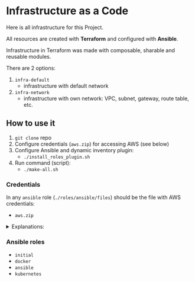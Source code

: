 # Infrastructure as a Code
Here is all infrastructure for this Project.

All resources are created with **Terraform** and configured with **Ansible**.

Infrastructure in Terraform was made with composable, sharable and reusable modules.

There are 2 options:
1. `infra-default`
    - infrastructure with default network
2. `infra-network`
    - infrastructure with own network: VPC, subnet, gateway, route table, etc. 

## How to use it
1. `git clone` repo
2. Configure credentials (`aws.zip`) for accessing AWS (see below)
3. Configure Ansible and dynamic inventory plugin:
    - `./install_roles_plugin.sh`
4. Run command (script):
    - `./make-all.sh`

### Credentials
In any `ansible` role (`./roles/ansible/files`) should be the file with AWS credentials:
- `aws.zip` 

<details>
<summary> Explanations: </summary>
Here is used the concept of shared credentials file.

Archive folder `.aws` from your home dir and put the file `aws.zip` into any `ansible` role you use (`./roles/ansible/files`).

Ansible role `ansible` take this credentials file and copy it in `jenkins` user home dir:
```
- name: Extract 'aws.zip' to Jenkins home dir
  become: yes
  unarchive:
    src: ../files/aws.zip
    dest: /home/jenkins
  when: not aws_creds.stat.exists
```
Jenkins needs it because it use Ansible with Dynamic inventory (`hosts_aws_ec2.yml`)


More info about AWS credentials here:
https://docs.aws.amazon.com/cli/latest/userguide/cli-configure-files.html

You can choose credentials of any user you made in AWS (IAM). 

Permissions (policy): `AmazonEC2ReadOnlyAccess`
</details>

### Ansible roles
- `initial`
- `docker`
- `ansible`
- `kubernetes`
